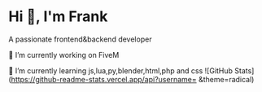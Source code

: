 # Hi 👋, I'm Frank
A passionate frontend&backend developer 

🔭 I’m currently working on FiveM

🌱 I’m currently learning js,lua,py,blender,html,php and css
![GitHub Stats](https://github-readme-stats.vercel.app/api?username= &theme=radical)
